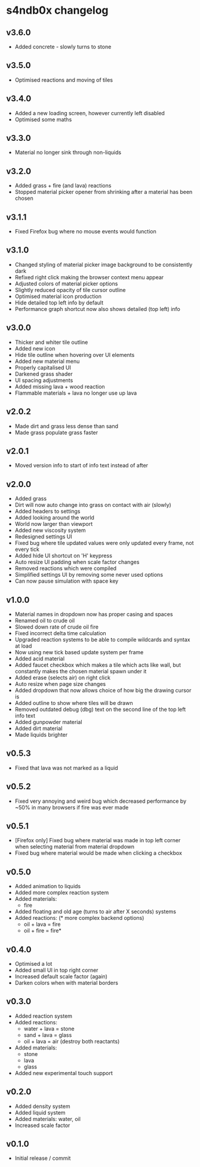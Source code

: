 # s4ndb0x changelog

## v3.6.0
- Added concrete - slowly turns to stone


## v3.5.0
- Optimised reactions and moving of tiles


## v3.4.0
- Added a new loading screen, however currently left disabled
- Optimised some maths


## v3.3.0
- Material no longer sink through non-liquids


## v3.2.0
- Added grass + fire (and lava) reactions
- Stopped material picker opener from shrinking after a material has been chosen


## v3.1.1
- Fixed Firefox bug where no mouse events would function


## v3.1.0
- Changed styling of material picker image background to be consistently dark
- Refixed right click making the browser context menu appear
- Adjusted colors of material picker options
- Slightly reduced opacity of tile cursor outline
- Optimised material icon production
- Hide detailed top left info by default
- Performance graph shortcut now also shows detailed (top left) info


## v3.0.0
- Thicker and whiter tile outline
- Added new icon
- Hide tile outline when hovering over UI elements
- Added new material menu
- Properly capitalised UI
- Darkened grass shader
- UI spacing adjustments
- Added missing lava + wood reaction
- Flammable materials + lava no longer use up lava


## v2.0.2
- Made dirt and grass less dense than sand
- Made grass populate grass faster


## v2.0.1
- Moved version info to start of info text instead of after


## v2.0.0
- Added grass
- Dirt will now auto change into grass on contact with air (slowly)
- Added headers to settings
- Added looking around the world
- World now larger than viewport
- Added new viscosity system
- Redesigned settings UI
- Fixed bug where tile updated values were only updated every frame, not every tick
- Added hide UI shortcut on 'H' keypress
- Auto resize UI padding when scale factor changes
- Removed reactions which were compiled
- Simplified settings UI by removing some never used options
- Can now pause simulation with space key


## v1.0.0
- Material names in dropdown now has proper casing and spaces
- Renamed oil to crude oil
- Slowed down rate of crude oil fire
- Fixed incorrect delta time calculation
- Upgraded reaction systems to be able to compile wildcards and syntax at load
- Now using new tick based update system per frame
- Added acid material
- Added faucet checkbox which makes a tile which acts like wall, but constantly makes the chosen material spawn under it
- Added erase (selects air) on right click
- Auto resize when page size changes
- Added dropdown that now allows choice of how big the drawing cursor is
- Added outline to show where tiles will be drawn
- Removed outdated debug (dbg) text on the second line of the top left info text
- Added gunpowder material
- Added dirt material
- Made liquids brighter


## v0.5.3
- Fixed that lava was not marked as a liquid


## v0.5.2
- Fixed very annoying and weird bug which decreased performance by ~50% in many browsers if fire was ever made


## v0.5.1
- [Firefox only] Fixed bug where material was made in top left corner when selecting material from material dropdown
- Fixed bug where material would be made when clicking a checkbox


## v0.5.0
- Added animation to liquids
- Added more complex reaction system
- Added materials:
  - fire
- Added floating and old age (turns to air after X seconds) systems
- Added reactions: (* more complex backend options)
  - oil + lava = fire
  - oil + fire = fire*


## v0.4.0
- Optimised a lot
- Added small UI in top right corner
- Increased default scale factor (again)
- Darken colors when with material borders


## v0.3.0
- Added reaction system
- Added reactions:
  - water + lava = stone
  - sand + lava = glass
  - oil + lava = air (destroy both reactants)
- Added materials:
  - stone
  - lava
  - glass
- Added new experimental touch support


## v0.2.0
- Added density system
- Added liquid system
- Added materials: water, oil
- Increased scale factor


## v0.1.0
- Initial release / commit